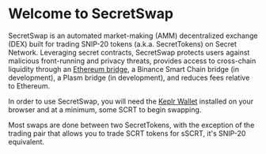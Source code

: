 # Welcome to SecretSwap

SecretSwap is an automated market-making (AMM) decentralized exchange (DEX) built for trading SNIP-20 tokens (a.k.a. SecretTokens) on Secret Network. Leveraging secret contracts, SecretSwap protects users against malicious front-running and privacy threats, provides access to cross-chain liquidity through an [Ethereum bridge](https://bridge.scrt.network/), a Binance Smart Chain bridge (in development), a Plasm bridge (in development), and reduces fees relative to Ethereum.

In order to use SecretSwap, you will need the [Keplr Wallet](https://wallet.keplr.app/) installed on your browser and at a minimum, some SCRT to begin swapping.

Most swaps are done between two SecretTokens, with the exception of the trading pair that allows you to trade SCRT tokens for sSCRT, it's SNIP-20 equivalent.


